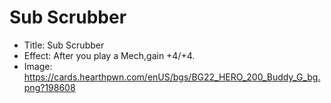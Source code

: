 # Sub Scrubber
- Title:  Sub Scrubber
- Effect:  After you play a Mech,gain +4/+4.
- Image:  https://cards.hearthpwn.com/enUS/bgs/BG22_HERO_200_Buddy_G_bg.png?198608
